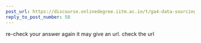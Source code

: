 ```yaml
---
post_url: https://discourse.onlinedegree.iitm.ac.in/t/ga4-data-sourcing-discussion-thread-tds-jan-2025/165959/76
reply_to_post_number: 58
---
```

re-check your answer again it may give an url. check the url